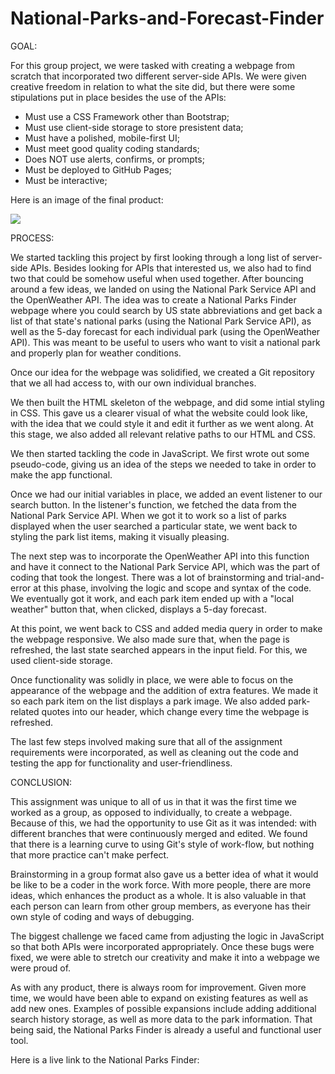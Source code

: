 # National-Parks-and-Forecast-Finder

GOAL: 

For this group project, we were tasked with creating a webpage from scratch that incorporated two different server-side APIs. We were given creative freedom in relation to what the site did, but there were some stipulations put in place besides the use of the APIs: 

- Must use a CSS Framework other than Bootstrap;
- Must use client-side storage to store presistent data;
- Must have a polished, mobile-first UI;
- Must meet good quality coding standards;
- Does NOT use alerts, confirms, or prompts;
- Must be deployed to GitHub Pages;
- Must be interactive;

Here is an image of the final product: 

![](assets/screencapture-file-Users-Marina-Desktop-Coding-Group-Projects-National-Parks-and-Forecast-Finder-National-Parks-and-Forecast-Finder-index-html-2021-03-29-12_35_20.png)


PROCESS:

We started tackling this project by first looking through a long list of server-side APIs. Besides looking for APIs that interested us, we also had to find two that could be somehow useful when used together. After bouncing around a few ideas, we landed on using the National Park Service API and the OpenWeather API. The idea was to create a National Parks Finder webpage where you could search by US state abbreviations and get back a list of that state's national parks (using the National Park Service API), as well as the 5-day forecast for each individual park (using the OpenWeather API). This was meant to be useful to users who want to visit a national park and properly plan for weather conditions. 

Once our idea for the webpage was solidified, we created a Git repository that we all had access to, with our own individual branches. 

We then built the HTML skeleton of the webpage, and did some intial styling in CSS. This gave us a clearer visual of what the website could look like, with the idea that we could style it and edit it further as we went along. At this stage, we also added all relevant relative paths to our HTML and CSS. 

We then started tackling the code in JavaScript. We first wrote out some pseudo-code, giving us an idea of the steps we needed to take in order to make the app functional. 

Once we had our initial variables in place, we added an event listener to our search button. In the listener's function, we fetched the data from the National Park Service API. When we got it to work so a list of parks displayed when the user searched a particular state, we went back to styling the park list items, making it visually pleasing. 

The next step was to incorporate the OpenWeather API into this function and have it connect to the National Park Service API, which was the part of coding that took the longest. There was a lot of brainstorming and trial-and-error at this phase, involving the logic and scope and syntax of the code. We eventually got it work, and each park item ended up with a "local weather" button that, when clicked, displays a 5-day forecast. 

At this point, we went back to CSS and added media query in order to make the webpage responsive. We also made sure that, when the page is refreshed, the last state searched appears in the input field. For this, we used client-side storage. 

Once functionality was solidly in place, we were able to focus on the appearance of the webpage and the addition of extra features. We made it so each park item on the list displays a park image. We also added park-related quotes into our header, which change every time the webpage is refreshed. 

The last few steps involved making sure that all of the assignment requirements were incorporated, as well as cleaning out the code and testing the app for functionality and user-friendliness.  

CONCLUSION: 

This assignment was unique to all of us in that it was the first time we worked as a group, as opposed to individually, to create a webpage. Because of this, we had the opportunity to use Git as it was intended: with different branches that were continuously merged and edited. We found that there is a learning curve to using Git's style of work-flow, but nothing that more practice can't make perfect. 

Brainstorming in a group format also gave us a better idea of what it would be like to be a coder in the work force. With more people, there are more ideas, which enhances the product as a whole. It is also valuable in that each person can learn from other group members, as everyone has their own style of coding and ways of debugging. 

The biggest challenge we faced came from adjusting the logic in JavaScript so that both APIs were incorporated appropriately. Once these bugs were fixed, we were able to stretch our creativity and make it into a webpage we were proud of. 

As with any product, there is always room for improvement. Given more time, we would have been able to expand on existing features as well as add new ones. Examples of possible expansions include adding additional search history storage, as well as more data to the park information. That being said, the National Parks Finder is already a useful and functional user tool. 

Here is a live link to the National Parks Finder:



